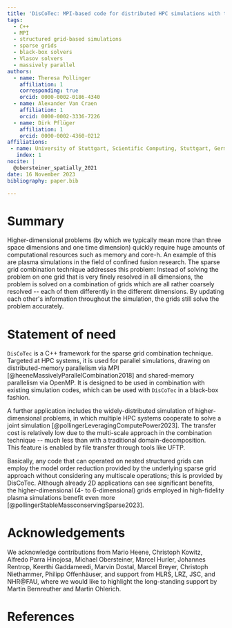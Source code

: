 ```yaml
---
title: 'DisCoTec: MPI-based code for distributed HPC simulations with the sparse grid combination technique'
tags:
  - C++
  - MPI
  - structured grid-based simulations
  - sparse grids
  - black-box solvers
  - Vlasov solvers
  - massively parallel
authors:
  - name: Theresa Pollinger
    affiliation: 1 
    corresponding: true
    orcid: 0000-0002-0186-4340
  - name: Alexander Van Craen
    affiliation: 1 
    orcid: 0000-0002-3336-7226
  - name: Dirk Pflüger
    affiliation: 1 
    orcid: 0000-0002-4360-0212
affiliations:
 - name: University of Stuttgart, Scientific Computing, Stuttgart, Germany
   index: 1
nocite: |
  @obersteiner_spatially_2021
date: 16 November 2023
bibliography: paper.bib

---
```


# Summary

Higher-dimensional problems (by which we typically mean more than three space 
dimensions and one time dimension) quickly require huge amounts of computational resources such as memory and core-h.
An example of this are plasma simulations in the field of confined fusion research.
The sparse grid combination technique addresses this problem:
Instead of solving the problem on one grid that is very finely resolved in all dimensions,
the problem is solved on a combination of grids which are all rather coarsely resolved --
each of them differently in the different dimensions.
By updating each other's information throughout the simulation, the grids still solve the problem accurately.


# Statement of need

`DisCoTec` is a C++ framework for the sparse grid combination technique.
Targeted at HPC systems, it is used for parallel simulations,
drawing on distributed-memory parallelism via MPI [@heeneMassivelyParallelCombination2018] and shared-memory parallelism via OpenMP.
It is designed to be used in combination with existing simulation codes,
which can be used with `DisCoTec` in a black-box fashion.

A further application includes the widely-distributed simulation of higher-dimensional problems,
in which multiple HPC systems cooperate to solve a joint simulation [@pollingerLeveragingComputePower2023].
The transfer cost is relatively low due to the multi-scale approach in the combination technique 
-- much less than with a traditional domain-decomposition.   
This feature is enabled by file transfer through tools like UFTP.

Basically, any code that can operated on nested structured grids can employ the model order reduction 
provided by the underlying sparse grid approach without considering any multiscale operations; this is provided by DisCoTec.
Although already 2D applications can see significant benefits, the higher-dimensional (4- to 6-dimensional) 
grids employed in high-fidelity plasma simulations benefit even more [@pollingerStableMassconservingSparse2023].


# Acknowledgements

We acknowledge contributions from Mario Heene, Christoph Kowitz, Alfredo Parra Hinojosa, Michael Obersteiner, Marcel Hurler, Johannes Rentrop, Keerthi Gaddameedi, Marvin Dostal, Marcel Breyer, Christoph Niethammer, Philipp Offenhäuser, and support from HLRS, LRZ, JSC, and NHR@FAU, where we would like to highlight the long-standing support by Martin Bernreuther and Martin Ohlerich.

# References
